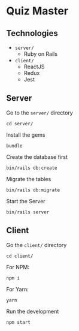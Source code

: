# Quiz Master

## Technologies
- `server/`
  - Ruby on Rails
- `client/`
  - ReactJS
  - Redux
  - Jest

## Server

Go to the `server/` directory
```
cd server/
```

Install the gems
```
bundle
```

Create the database first
```
bin/rails db:create
```

Migrate the tables
```
bin/rails db:migrate
```

Start the Server
```
bin/rails server
```

## Client

Go the `client/` directory
```
cd client/
```

For NPM:
```
npm i
```

For Yarn:
```
yarn
```

Run the development
```
npm start
```